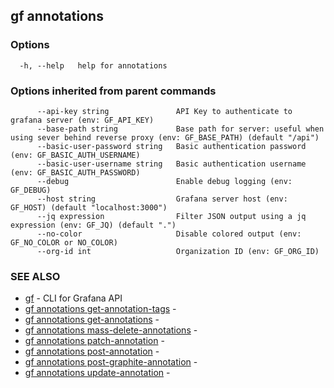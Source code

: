 ## gf annotations



### Options

```
  -h, --help   help for annotations
```

### Options inherited from parent commands

```
      --api-key string               API Key to authenticate to grafana server (env: GF_API_KEY)
      --base-path string             Base path for server: useful when using sever behind reverse proxy (env: GF_BASE_PATH) (default "/api")
      --basic-user-password string   Basic authentication password (env: GF_BASIC_AUTH_USERNAME)
      --basic-user-username string   Basic authentication username (env: GF_BASIC_AUTH_PASSWORD)
      --debug                        Enable debug logging (env: GF_DEBUG)
      --host string                  Grafana server host (env: GF_HOST) (default "localhost:3000")
      --jq expression                Filter JSON output using a jq expression (env: GF_JQ) (default ".")
      --no-color                     Disable colored output (env: GF_NO_COLOR or NO_COLOR)
      --org-id int                   Organization ID (env: GF_ORG_ID)
```

### SEE ALSO

* [gf](gf.md)	 - CLI for Grafana API
* [gf annotations get-annotation-tags](gf_annotations_get-annotation-tags.md)	 - 
* [gf annotations get-annotations](gf_annotations_get-annotations.md)	 - 
* [gf annotations mass-delete-annotations](gf_annotations_mass-delete-annotations.md)	 - 
* [gf annotations patch-annotation](gf_annotations_patch-annotation.md)	 - 
* [gf annotations post-annotation](gf_annotations_post-annotation.md)	 - 
* [gf annotations post-graphite-annotation](gf_annotations_post-graphite-annotation.md)	 - 
* [gf annotations update-annotation](gf_annotations_update-annotation.md)	 - 

